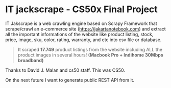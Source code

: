 # IT jackscrape - CS50x Final Project
IT Jakscrape is a web crawling engine based on Scrapy Framework that scrape/crawl an e-commerce site (https://jakartanotebook.com) and extract all the important informations of the website like product listing, stock, price, image, sku, color, rating, warranty, and etc into csv file or database.

> It scraped **17.749** product listings from the website including ALL the product images in several hours!
**(Macbook Pro + Indihome 30Mbps broadband)**

Thanks to David J. Malan and cs50 staff.
This was CS50.

On the next future I want to generate public REST API from it.
